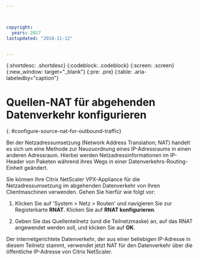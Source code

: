 ```yaml
---



copyright:
  years: 2017
lastupdated: "2018-11-12"


---
```


{:shortdesc: .shortdesc}
{:codeblock: .codeblock}
{:screen: .screen}
{:new_window: target="_blank"}
{:pre: .pre}
{:table: .aria-labeledby="caption"}

# Quellen-NAT für abgehenden Datenverkehr konfigurieren
{: #configure-source-nat-for-outbound-traffic}

Bei der Netzadressumsetzung (Network Address Translation; NAT) handelt es sich um eine Methode zur Neuzuordnung eines IP-Adressraums in einen anderen Adressraum. Hierbei werden Netzadressinformationen im IP-Header von Paketen während ihres Wegs in einer Datenverkehrs-Routing-Einheit geändert.

Sie können Ihre Citrix NetScaler VPX-Appliance für die Netzadressumsetzung im abgehenden Datenverkehr von Ihren Clientmaschinen verwenden. Gehen Sie hierfür wie folgt vor:

1. Klicken Sie auf 'System > Netz > Routen' und navigieren Sie zur Registerkarte **RNAT**. Klicken Sie auf **RNAT konfigurieren**.

2. Geben Sie das Quellenteilnetz (und die Teilnetzmaske) an, auf das RNAT angewendet werden soll, und klicken Sie auf **OK**.

Der internetgerichtete Datenverkehr, der aus einer beliebigen IP-Adresse in diesem Teilnetz stammt, verwendet jetzt NAT für den Datenverkehr über die öffentliche IP-Adresse von Citrix NetScaler.    
